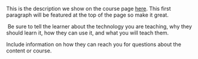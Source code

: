 This is the description we show on the course page [here](https://lab.github.com/himanshu3300/himanshusaini3300). This first paragraph will be featured at the top of the page so make it great.
​

​
Be sure to tell the learner about the technology you are teaching, why they should learn it, how they can use it, and what you will teach them.
​


Include information on how they can reach you for questions about the content or course. 